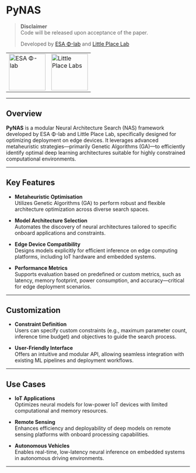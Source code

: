 # PyNAS

> **Disclaimer**  
> Code will be released upon acceptance of the paper.  
>  
> Developed by [ESA Φ-lab](https://philab.esa.int) and [Little Place Lab](https://www.littleplace.com/post/little-place-labs-announces-near-real-time-vessel-detection-classification-powered-by-sidus-space)

<table>
  <tr>
    <td>
      <img src="https://cdn-avatars.huggingface.co/v1/production/uploads/659bd3d128676374f33915bd/gbnR7qI_4yzAXZRG7okov.jpeg" alt="ESA Φ-lab" height="100">
    </td>
    <td>
      <img src="https://media.licdn.com/dms/image/v2/D4D0BAQFtPj9y4P8iKA/company-logo_200_200/company-logo_200_200/0/1739206873060/little_place_labs_logo?e=2147483647&v=beta&t=nblD78izW1vko_P2mU9hqbIeB4fhVD7E6yivtuRH4AI" alt="Little Place Labs" height="100">
    </td>
  </tr>
</table>


---

## Overview

**PyNAS** is a modular Neural Architecture Search (NAS) framework developed by ESA Φ-lab and Little Place Lab, specifically designed for optimizing deployment on edge devices. It leverages advanced metaheuristic strategies—primarily Genetic Algorithms (GA)—to efficiently identify optimal deep learning architectures suitable for highly constrained computational environments.

---

## Key Features

- **Metaheuristic Optimisation**  
  Utilizes Genetic Algorithms (GA) to perform robust and flexible architecture optimization across diverse search spaces.

- **Model Architecture Selection**  
  Automates the discovery of neural architectures tailored to specific onboard applications and constraints.

- **Edge Device Compatibility**  
  Designs models explicitly for efficient inference on edge computing platforms, including IoT hardware and embedded systems.

- **Performance Metrics**  
  Supports evaluation based on predefined or custom metrics, such as latency, memory footprint, power consumption, and accuracy—critical for edge deployment scenarios.

---

## Customization

- **Constraint Definition**  
  Users can specify custom constraints (e.g., maximum parameter count, inference time budget) and objectives to guide the search process.

- **User-Friendly Interface**  
  Offers an intuitive and modular API, allowing seamless integration with existing ML pipelines and deployment workflows.

---

## Use Cases

- **IoT Applications**  
  Optimizes neural models for low-power IoT devices with limited computational and memory resources.

- **Remote Sensing**  
  Enhances efficiency and deployability of deep models on remote sensing platforms with onboard processing capabilities.

- **Autonomous Vehicles**  
  Enables real-time, low-latency neural inference on embedded systems in autonomous driving environments.

---
